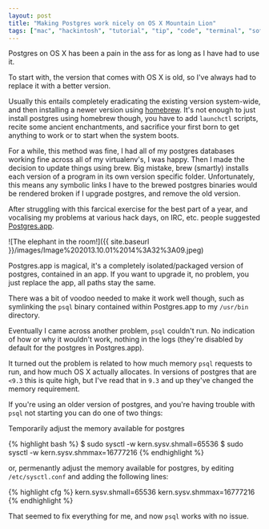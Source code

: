 ```yaml
---
layout: post
title: "Making Postgres work nicely on OS X Mountain Lion"
tags: ["mac", "hackintosh", "tutorial", "tip", "code", "terminal", "software", "development"]
---
```

Postgres on OS X has been a pain in the ass for as long as I have had to use it.

To start with, the version that comes with OS X is old, so I've always had to replace it with a better version.

<!-- more -->

Usually this entails completely eradicating the existing version system-wide, and then installing a newer version using [homebrew](http://brew.sh/). It's not enough to just install postgres using homebrew though, you have to add `launchctl` scripts, recite some ancient enchantments, and sacrifice your first born to get anything to work or to start when the system boots.

For a while, this method was fine, I had all of my postgres databases working fine across all of my virtualenv's, I was happy. Then I made the decision to update things using brew. Big mistake, brew (smartly) installs each version of a program in its own version specific folder. Unfortunately, this means any symbolic links I have to the brewed postgres binaries would be rendered broken if I upgrade postgres, and remove the old version.

After struggling with this farcical exercise for the best part of a year, and vocalising my problems at various hack days, on IRC, etc. people suggested [Postgres.app](http://postgresapp.com/).

![The elephant in the room!]({{ site.baseurl }}/images/Image%202013.10.01%2014%3A32%3A09.jpeg)

Postgres.app is magical, it's a completely isolated/packaged version of postgres, contained in an app. If you want to upgrade it, no problem, you just replace the app, all paths stay the same.

There was a bit of voodoo needed to make it work well though, such as symlinking the `psql` binary contained within Postgres.app to my `/usr/bin` directory.

Eventually I came across another problem, `psql` couldn't run. No indication of how or why it wouldn't work, nothing in the logs (they're disabled by default for the postgres in Postgres.app).

It turned out the problem is related to how much memory `psql` requests to run, and how much OS X actually allocates. In versions of postgres that are `<9.3` this is quite high, but I've read that in `9.3` and up they've changed the memory requirement.

If you're using an older version of postgres, and you're having trouble with `psql` not starting you can do one of two things:

Temporarily adjust the memory available for postgres

{% highlight bash %}
$ sudo sysctl -w kern.sysv.shmall=65536
$ sudo sysctl -w kern.sysv.shmmax=16777216
{% endhighlight %}

or, permenantly adjust the memory available for postgres, by editing `/etc/sysctl.conf` and adding the following lines:

{% highlight cfg %}
kern.sysv.shmall=65536
kern.sysv.shmmax=16777216
{% endhighlight %}

That seemed to fix everything for me, and now `psql` works with no issue.
